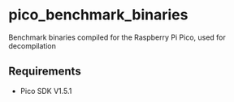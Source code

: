 # pico_benchmark_binaries
Benchmark binaries compiled for the Raspberry Pi Pico, used for decompilation

## Requirements
- Pico SDK V1.5.1

